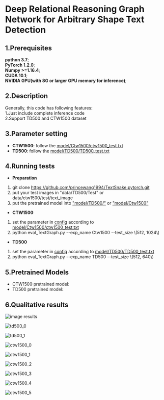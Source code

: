 # Deep Relational Reasoning Graph Network for Arbitrary Shape Text Detection
## 1.Prerequisites  
**python 3.7**;  
**PyTorch 1.2.0**;   
**Numpy >=1.16.4**;   
**CUDA 10.1**;   
**NVIDIA GPU(with 8G or larger GPU memory for inference)**;   
## 2.Description  
Generally, this code has following features:  
  1.Just include complete inference code  
  2.Support TD500 and CTW1500 dataset  
## 3.Parameter setting 
* **CTW1500**: follow the [model/Ctw1500/ctw1500_test.txt](https://github.com/anoycode22/DRRG/model/TD500/ctw1500_test.txt)
* **TD500**: follow the [model/TD500/TD500_test.txt](https://github.com/anoycode22/DRRG/model/Ctw1500/TD500_test.txt)

## 4.Running tests
* **Preparation**  
1. git clone https://github.com/princewang1994/TextSnake.pytorch.git  
2. put your test images in "data/TD500/Test" or data/ctw1500/test/text_image
3. put the pretrained model into ["model/TD500/"](https://github.com/anoycode22/DRRG/tree/master/model/TD500) or ["model/Ctw1500"](https://github.com/anoycode22/DRRG/tree/master/model/Ctw1500)

* **CTW1500**  
1. set the parameter in [config](https://github.com/anoycode22/DRRG/tree/master/util/config.py) according to [model/Ctw1500/ctw1500_test.txt](https://github.com/anoycode22/DRRG/model/TD500/ctw1500_test.txt)
2. python eval_TextGraph.py --exp_name Ctw1500 --test_size \\(512, 1024\\)

 * **TD500**  
 1. set the parameter in [config](https://github.com/anoycode22/DRRG/tree/master/util/config.py) according to [model/TD500/TD500_test.txt](https://github.com/anoycode22/DRRG/model/Ctw1500/TD500_test.txt)
 2. python eval_TextGraph.py --exp_name TD500 --test_size \\(512, 640\\)

## 5.Pretrained Models
 *  CTW1500 pretrained model: 
 *  TD500 pretrained model: 
## 6.Qualitative results
![image results](https://github.com/anoycode22/DRRG/tree/master/result/)

![td500_0](https://github.com/anoycode22/DRRG/tree/master/result/2.jpg)

![td500_1](https://github.com/anoycode22/DRRG/tree/master/result/9.jpg)

![ctw1500_0](https://github.com/anoycode22/DRRG/tree/master/result/1157.jpg)

![ctw1500_1](https://github.com/anoycode22/DRRG/tree/master/result/1157_0.jpg)

![ctw1500_2](https://github.com/anoycode22/DRRG/tree/master/result/1410.jpg)

![ctw1500_3](https://github.com/anoycode22/DRRG/tree/master/result/1410_0.jpg)

![ctw1500_4](https://github.com/anoycode22/DRRG/tree/master/result/1165.jpg)

![ctw1500_5](https://github.com/anoycode22/DRRG/tree/master/result/1165_00.jpg)
  


